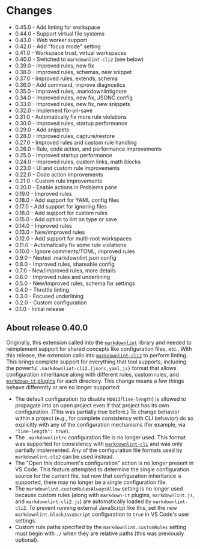 # Changes

* 0.45.0 - Add linting for workspace
* 0.44.0 - Support virtual file systems
* 0.43.0 - Web worker support
* 0.42.0 - Add "focus mode" setting
* 0.41.0 - Workspace trust, virtual workspaces
* 0.40.0 - Switched to `markdownlint-cli2` (see below)
* 0.39.0 - Improved rules, new fix
* 0.38.0 - Improved rules, schemas, new snippet
* 0.37.0 - Improved rules, extends, schema
* 0.36.0 - Add command, improve diagnostics
* 0.35.0 - Improved rules, .markdownlintignore
* 0.34.0 - Improved rules, new fix, JSONC config
* 0.33.0 - Improved rules, new fix, new snippets
* 0.32.0 - Implement fix-on-save
* 0.31.0 - Automatically fix more rule violations
* 0.30.0 - Improved rules, startup performance
* 0.29.0 - Add snippets
* 0.28.0 - Improved rules, capture/restore
* 0.27.0 - Improved rules and custom rule handling
* 0.26.0 - Rule, code action, and performance improvements
* 0.25.0 - Improved startup performance
* 0.24.0 - Improved rules, custom links, math blocks
* 0.23.0 - UI and custom rule improvements
* 0.22.0 - Code action improvements
* 0.21.0 - Custom rule improvements
* 0.20.0 - Enable actions in Problems pane
* 0.19.0 - Improved rules
* 0.18.0 - Add support for YAML config files
* 0.17.0 - Add support for ignoring files
* 0.16.0 - Add support for custom rules
* 0.15.0 - Add option to lint on type or save
* 0.14.0 - Improved rules
* 0.13.0 - New/improved rules
* 0.12.0 - Add support for multi-root workspaces
* 0.11.0 - Automatically fix some rule violations
* 0.10.0 - Ignore comments/TOML, improved rules
* 0.9.0 - Nested .markdownlint.json config
* 0.8.0 - Improved rules, shareable config
* 0.7.0 - New/improved rules, more details
* 0.6.0 - Improved rules and underlining
* 0.5.0 - New/improved rules, schema for settings
* 0.4.0 - Throttle linting
* 0.3.0 - Focused underlining
* 0.2.0 - Custom configuration
* 0.1.0 - Initial release

## About release 0.40.0

Originally, this extension called into the [`markdownlint`](https://github.com/DavidAnson/markdownlint) library and needed to reimplement support for shared concepts like configuration files, etc.. With this release, the extension calls into [`markdownlint-cli2`](https://github.com/DavidAnson/markdownlint-cli2) to perform linting. This brings complete support for everything that tool supports, including the powerful `.markdownlint-cli2.{jsonc,yaml,js}` format that allows configuration inheritance along with different rules, custom rules, and [`markdown-it` plugins](https://www.npmjs.com/search?q=keywords:markdown-it-plugin) for each directory. This change means a few things behave differently or are no longer supported:

* The default configuration (to disable `MD013`/`line-length`) is allowed to propagate into an open project even if that project has its own configuration. (This was partially true before.) To change behavior within a project (e.g., for complete consistency with CLI behavior) do so explicitly with any of the configuration mechanisms (for example, via `"line-length": true`).
* The `.markdownlintrc` configuration file is no longer used. This format was supported for consistency with [`markdownlint-cli`](https://github.com/igorshubovych/markdownlint-cli) and was only partially implemented. Any of the configuration file formats used by `markdownlint-cli2` can be used instead.
* The "Open this document's configuration" action is no longer present in VS Code. This feature attempted to determine the single configuration source for the current file, but now that configuration inheritance is supported, there may no longer be a single configuration file.
* The `markdownlint.customRulesAlwaysAllow` setting is no longer used because custom rules (along with `markdown-it` plugins, `markdownlint.js`, and `markdownlint-cli2.js`) are automatically loaded by `markdownlint-cli2`. To prevent running external JavaScript like this, set the new `markdownlint.blockJavaScript` configuration to `true` in VS Code's user settings.
* Custom rule paths specified by the `markdownlint.customRules` setting must begin with `./` when they are relative paths (this was previously optional).

<!-- markdownlint-disable-file required-headings -->
